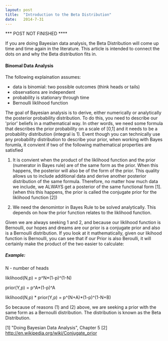 ```yaml
---
layout: post
title:  "Introduction to the Beta Distribution" 
date:   2014-7-31
---
```


*** POST NOT FINISHED ****

If you are doing Bayesian data analysis, the Beta Distribution will come up time and time again in the literature.
This article is intended to connect the dots on and why the Beta distribution fits in.

#### Binomal Data Analysis

The following explaination assumes:

* data is binomial: two possible outcomes (think heads or tails)
* observations are independent 
* probability is stationary through time
* Bernoulli liklihood function

The goal of Bayesian analysis is to derive, either numerically or analytically the posterior probability distribution. To do this, you need to describe our 'prior' beliefs in a mathematical way. In other words, we
need some formula that describes the prior probability on a scale of [0,1] and it needs to be a probability distribution (integral is 1). Event though you can technically use any probability distribution to describe your
prior, when working with Bayes forumla, it convient if two of the following mathematical properties are satisfied

1) It is convient when the product of the liklihood function and the prior (numerator in Bayes rule) are of the same form as the prior. When this happens, the posterior will also be of the form of the prior. This quality allows us to include additional data and derive another posterior distribution of the same formula. Therefore, no matter how much data we include, we ALWAYS get a posterior of the same functional form [1]. (when this this happens, the prior is called the conjugate prior for the liklihood function [2])

2) We need the denomintor in Bayes Rule to be solved analytically. This depends on how the prior function relates to the liklihood function.

Given we are always seeking 1 and 2, and because our liklihood function is Bernoulli, our hopes and dreams are our prior is a conjugate prior and also is a Bernoulli distribution. If you look at it mathematically, given our likihood function is Bernoulli, you can see that if our Prior is also Beroulli, it will certainly make the product of the two easier to calculate:

##### Example: 

N - number of heads

liklihood(N,p) = p^N*(1-p)^(1-N)

prior(Y,p) = p^A*(1-p)^A

liklihood(N,p) * prior(Y,p) = p^(N+A)*(1-p)^(1-N+B)

So because of reasons (1) and (2) above, we are seeking a prior with the same form as a Bernoulli distribution. The distribution is known as the Beta Distribution.


[1] "Doing Bayesian Data Analysis", Chapter 5
[2] http://en.wikipedia.org/wiki/Conjugate_prior
